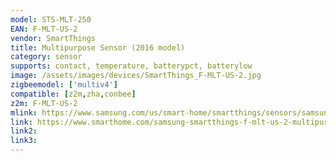 ```yaml
---
model: STS-MLT-250 
EAN: F-MLT-US-2
vendor: SmartThings
title: Multipurpose Sensor (2016 model)
category: sensor
supports: contact, temperature, batterypct, batterylow
image: /assets/images/devices/SmartThings_F-MLT-US-2.jpg
zigbeemodel: ['multiv4']
compatible: [z2m,zha,conbee]
z2m: F-MLT-US-2
mlink: https://www.samsung.com/us/smart-home/smartthings/sensors/samsung-smartthings-multipurpose-sensor-f-mlt-us-2/
link: https://www.smarthome.com/samsung-smartthings-f-mlt-us-2-multipurpose-sensor.html
link2: 
link3: 
---
```


